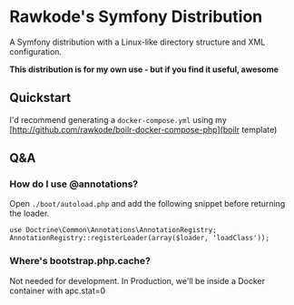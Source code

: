 # Rawkode's Symfony Distribution
A Symfony distribution with a Linux-like directory structure and XML configuration.

**This distribution is for my own use - but if you find it useful, awesome**

## Quickstart
I'd recommend generating a `docker-compose.yml` using my [http://github.com/rawkode/boilr-docker-compose-php](boilr template)

## Q&A
### How do I use @annotations?
Open `./boot/autoload.php` and add the following snippet before returning the loader.

```
use Doctrine\Common\Annotations\AnnotationRegistry;
AnnotationRegistry::registerLoader(array($loader, 'loadClass'));
```

### Where's bootstrap.php.cache?
Not needed for development. In Production, we'll be inside a Docker container with apc.stat=0
